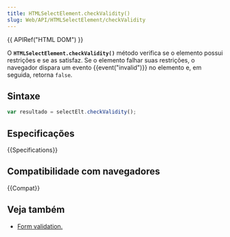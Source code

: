 ```yaml
---
title: HTMLSelectElement.checkValidity()
slug: Web/API/HTMLSelectElement/checkValidity
---
```


{{ APIRef("HTML DOM") }}

O **`HTMLSelectElement.checkValidity()`** método verifica se o elemento possui restrições e se as satisfaz. Se o elemento falhar suas restrições, o navegador dispara um evento {{event("invalid")}} no elemento e, em seguida, retorna `false`.

## Sintaxe

```js
var resultado = selectElt.checkValidity();
```

## Especificações

{{Specifications}}

## Compatibilidade com navegadores

{{Compat}}

## Veja também

- [Form validation.](/pt-BR/docs/Web/Guide/HTML/HTML5/Constraint_validation)
